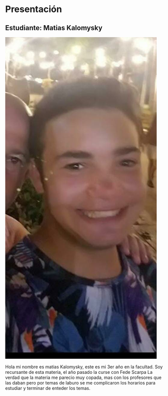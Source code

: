 # Presentación

## Estudiante: Matias Kalomysky

![mi foto](miFoto.jpeg)

Hola mi nombre es matias Kalomysky, este es mi 3er año en la facultad.
Soy recursante de esta materia, el año pasado la curse con Fede Scarpa
La verdad que la materia me parecio muy copada, mas con los profesores que las daban
pero por temas de laburo se me complicaron los horarios para estudiar y terminar de
enteder los temas.